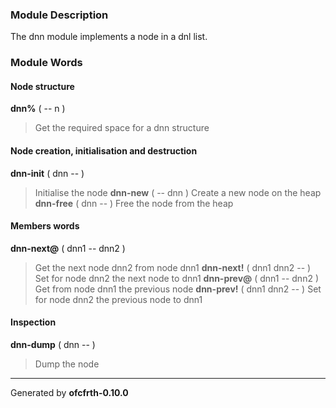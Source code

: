 ### Module Description ###
The dnn module implements a node in a dnl list.

### Module Words ###
#### Node structure ####
**dnn%** ( -- n )
> Get the required space for a dnn structure
#### Node creation, initialisation and destruction ####
**dnn-init** ( dnn -- )
> Initialise the node
**dnn-new** ( -- dnn )
> Create a new node on the heap
**dnn-free** ( dnn -- )
> Free the node from the heap
#### Members words ####
**dnn-next@** ( dnn1 -- dnn2 )
> Get the next node dnn2 from node dnn1
**dnn-next!** ( dnn1 dnn2 -- )
> Set for node dnn2 the next node to dnn1
**dnn-prev@** ( dnn1 -- dnn2 )
> Get from node dnn1 the previous node
**dnn-prev!** ( dnn1 dnn2 -- )
> Set for node dnn2 the previous node to dnn1
#### Inspection ####
**dnn-dump** ( dnn -- )
> Dump the node


---

Generated by **ofcfrth-0.10.0**